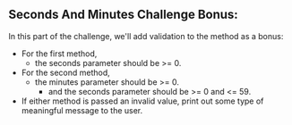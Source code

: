 ## Seconds And Minutes Challenge Bonus:

In this part of the challenge, we'll add validation to the method as a bonus:
- For the first method,
    - the seconds parameter should be >= 0.
- For the second method,
    - the minutes parameter should be >= 0.
        - and the seconds parameter should be >= 0 and <= 59.
- If either method is passed an invalid value, print out some type of meaningful message to the user.